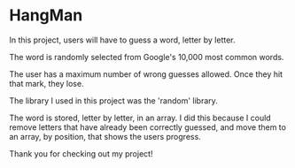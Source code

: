 # HangMan

In this project, users will have to guess a word, letter by letter.

The word is randomly selected from Google's 10,000 most common words.

The user has a maximum number of wrong guesses allowed. Once they hit that mark, they lose.

The library I used in this project was the 'random' library.

The word is stored, letter by letter, in an array. I did this because I could remove letters that have already been correctly guessed, and move them to an array, by position, that shows the users progress.

Thank you for checking out my project!
